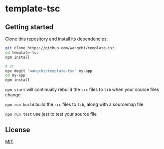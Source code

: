 # template-tsc

## Getting started

Clone this repository and install its dependencies:

```bash
git clone https://github.com/wangchi/template-tsc
cd template-tsc
npm install

# or
npx degit "wangchi/template-tsc" my-app
cd my-app
npm install
```

`npm start` will continually rebuild the `src` files to `lib` when your source files change

`npm run build` build the `src` files to `lib`, along with a sourcemap file

`npm run test` use jest to test your source file

## License

[MIT](LICENSE).
